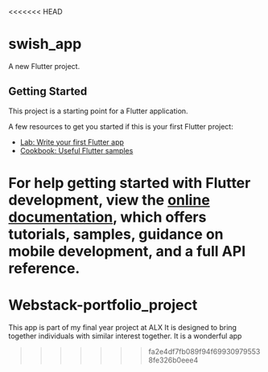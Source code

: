 <<<<<<< HEAD
# swish_app

A new Flutter project.

## Getting Started

This project is a starting point for a Flutter application.

A few resources to get you started if this is your first Flutter project:

- [Lab: Write your first Flutter app](https://docs.flutter.dev/get-started/codelab)
- [Cookbook: Useful Flutter samples](https://docs.flutter.dev/cookbook)

For help getting started with Flutter development, view the
[online documentation](https://docs.flutter.dev/), which offers tutorials,
samples, guidance on mobile development, and a full API reference.
=======
# Webstack-portfolio_project
This app is part of my final year project at ALX
It is designed to bring together individuals with similar interest together.
It is a wonderful app
>>>>>>> fa2e4df7fb089f94f699309795538fe326b0eee4
